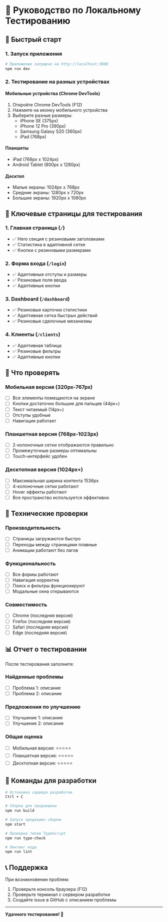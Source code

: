 # 🧪 Руководство по Локальному Тестированию

## 🚀 Быстрый старт

### 1. Запуск приложения
```bash
# Приложение запущено на http://localhost:3000
npm run dev
```

### 2. Тестирование на разных устройствах

#### Мобильные устройства (Chrome DevTools)
1. Откройте Chrome DevTools (F12)
2. Нажмите на иконку мобильного устройства
3. Выберите разные размеры:
   - iPhone SE (375px)
   - iPhone 12 Pro (390px)
   - Samsung Galaxy S20 (360px)
   - iPad (768px)

#### Планшеты
- iPad (768px x 1024px)
- Android Tablet (800px x 1280px)

#### Десктоп
- Малые экраны: 1024px x 768px
- Средние экраны: 1280px x 720px
- Большие экраны: 1920px x 1080px

## 📱 Ключевые страницы для тестирования

### 1. Главная страница (`/`)
- ✅ Hero секция с резиновыми заголовками
- ✅ Статистика в адаптивной сетке
- ✅ Кнопки с резиновыми размерами

### 2. Форма входа (`/login`)
- ✅ Адаптивные отступы и размеры
- ✅ Резиновые поля ввода
- ✅ Адаптивные кнопки

### 3. Dashboard (`/dashboard`)
- ✅ Резиновые карточки статистики
- ✅ Адаптивная сетка быстрых действий
- ✅ Резиновые сделочные механизмы

### 4. Клиенты (`/clients`)
- ✅ Адаптивная таблица
- ✅ Резиновые фильтры
- ✅ Адаптивные кнопки

## 🎯 Что проверять

### Мобильная версия (320px-767px)
- [ ] Все элементы помещаются на экране
- [ ] Кнопки достаточно большие для пальцев (44px+)
- [ ] Текст читаемый (14px+)
- [ ] Отступы удобные
- [ ] Навигация работает

### Планшетная версия (768px-1023px)
- [ ] 2-колоночные сетки отображаются правильно
- [ ] Промежуточные размеры оптимальны
- [ ] Touch-интерфейс удобен

### Десктопная версия (1024px+)
- [ ] Максимальная ширина контента 1536px
- [ ] 4-колоночные сетки работают
- [ ] Hover эффекты работают
- [ ] Все пространство используется эффективно

## 🔧 Технические проверки

### Производительность
- [ ] Страницы загружаются быстро
- [ ] Переходы между страницами плавные
- [ ] Анимации работают без лагов

### Функциональность
- [ ] Все формы работают
- [ ] Навигация корректна
- [ ] Поиск и фильтры функционируют
- [ ] Модальные окна открываются

### Совместимость
- [ ] Chrome (последняя версия)
- [ ] Firefox (последняя версия)
- [ ] Safari (последняя версия)
- [ ] Edge (последняя версия)

## 📊 Отчет о тестировании

После тестирования заполните:

### Найденные проблемы
- [ ] Проблема 1: описание
- [ ] Проблема 2: описание

### Предложения по улучшению
- [ ] Улучшение 1: описание
- [ ] Улучшение 2: описание

### Общая оценка
- [ ] Мобильная версия: ⭐⭐⭐⭐⭐
- [ ] Планшетная версия: ⭐⭐⭐⭐⭐
- [ ] Десктопная версия: ⭐⭐⭐⭐⭐

## 🚀 Команды для разработки

```bash
# Остановка сервера разработки
Ctrl + C

# Сборка для продакшена
npm run build

# Запуск продакшен сборки
npm start

# Проверка типов TypeScript
npm run type-check

# Линтинг кода
npm run lint
```

## 📞 Поддержка

При возникновении проблем:
1. Проверьте консоль браузера (F12)
2. Проверьте терминал с сервером разработки
3. Создайте issue в GitHub с описанием проблемы

---

**Удачного тестирования! 🎉** 